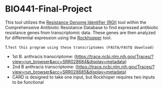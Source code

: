 # BIO441-Final-Project
This tool utilizes the [Resistance Genome Identifier (RGI)](https://card.mcmaster.ca/analyze/rgi) tool within the Comprehenseive Antibiotic Resistance Database to find expressed antibiotic resistance genes from transcriptomic data. These genes are then analyzed for differential expression using the [Rockhopper](https://cs.wellesley.edu/~btjaden/Rockhopper/) tool.

1.`Test this program using these transcriptomes (FASTA/FASTQ download)`
- 1st B. anthracis transcriptome: (https://trace.ncbi.nlm.nih.gov/Traces/?view=run_browser&acc=SRR028684&display=metadata)
- 2nd B anthracis transcriptome: (https://trace.ncbi.nlm.nih.gov/Traces/?view=run_browser&acc=SRR028685&display=metadata)
- CARD is designed to take one input, but Rockhoper requires two inputs to be functional
